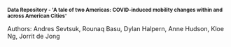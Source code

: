 <b><sub> Data Repository - 'A tale of two Americas: COVID-induced mobility changes within and across American Cities' </b></sub>

Authors:
Andres Sevtsuk, Rounaq Basu, Dylan Halpern, Anne Hudson, Kloe Ng, Jorrit de Jong

